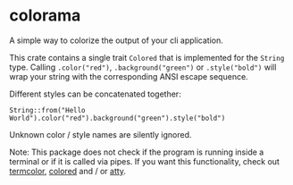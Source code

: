 # colorama

A simple way to colorize the output of your cli application.

This crate contains a single trait `Colored` that is implemented for the `String` type.
Calling `.color("red")`, `.background("green")` or `.style("bold")` 
will wrap your string with the corresponding ANSI escape sequence.

Different styles can be concatenated together:
```
String::from("Hello World").color("red").background("green").style("bold")
```
Unknown color / style names are silently ignored.

Note: This package does not check if the program is running inside a terminal or
if it is called via pipes. If you want this functionality, check out 
[termcolor](https://crates.io/crates/termcolor), [colored](https://crates.io/crates/colored) 
and / or [atty](https://crates.io/crates/atty).
